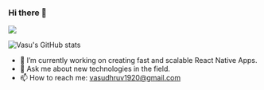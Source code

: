 ### Hi there 👋

![](https://komarev.com/ghpvc/?username=vasu2001)

![Vasu's GitHub stats](https://github-readme-stats.vercel.app/api?username=vasu2001&count_private=true)


<!-- **vasu2001/vasu2001** is a ✨ _special_ ✨ repository because its `README.md` (this file) appears on your GitHub profile. -->

<!-- Here are some ideas to get you started: -->

- 🔭 I’m currently working on creating fast and scalable React Native Apps.
- 💬 Ask me about new technologies in the field.
- 📫 How to reach me: vasudhruv1920@gmail.com
<!-- - 🌱 I’m currently learning ... -->
<!-- - 👯 I’m looking to collaborate on ... -->
<!-- - 🤔 I’m looking for help with ... -->
<!-- - 😄 Pronouns:  -->
<!-- - ⚡ Fun fact: ... -->

